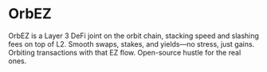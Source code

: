 # OrbEZ
OrbEZ is a Layer 3 DeFi joint on the orbit chain, stacking speed and slashing fees on top of L2. Smooth swaps, stakes, and yields—no stress, just gains. Orbiting transactions with that EZ flow. Open-source hustle for the real ones.
